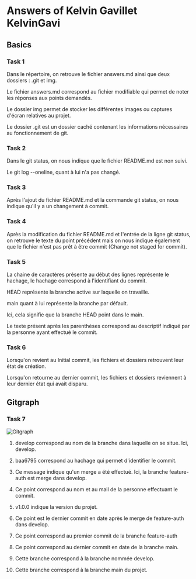 # Answers of Kelvin Gavillet KelvinGavi

## Basics

### Task 1

Dans le répertoire, on retrouve le fichier answers.md ainsi que deux dossiers : .git et img.

Le fichier answers.md correspond au fichier modifiable qui permet de noter les réponses aux points demandés.

Le dossier img permet de stocker les différentes images ou captures d'écran relatives au projet.

Le dossier .git est un dossier caché contenant les informations nécessaires au fonctionnement de git.

### Task 2

Dans le git status, on nous indique que le fichier README.md est non suivi.

Le git log --oneline, quant à lui n'a pas changé.

### Task 3

Après l'ajout du fichier README.md et la commande git status, on nous indique qu'il y a un changement à commit.

### Task 4

Après la modification du fichier README.md et l'entrée de la ligne git status, on retrouve le texte du point précédent mais on nous indique également que le fichier n'est pas prêt à être commit (Change not staged for commit).

### Task 5

La chaine de caractères présente au début des lignes représente le hachage, le hachage correspond à l'identifiant du commit.

HEAD représente la branche active sur laquelle on travaille.

main quant à lui représente la branche par défault.

Ici, cela signifie que la branche HEAD point dans le main.

Le texte présent après les parenthèses correspond au descriptif indiqué par la personne ayant effectué le commit.

### Task 6

Lorsqu'on revient au Initial commit, les fichiers et dossiers retrouvent leur état de création.

Lorsqu'on retourne au dernier commit, les fichiers et dossiers reviennent à leur dernier état qui avait disparu.

## Gitgraph

### Task 7

![Gitgraph](img/gitgraph.svg)

1. develop correspond au nom de la branche dans laquelle on se situe. Ici, develop.

2. baa6795 correspond au hachage qui permet d'identifier le commit.

3. Ce message indique qu'un merge a été effectué. Ici, la branche feature-auth est merge dans develop.

4. Ce point correspond au nom et au mail de la personne effectuant le commit.

5. v1.0.0 indique la version du projet.

6. Ce point est le dernier commit en date après le merge de feature-auth dans develop.

7. Ce point correspond au premier commit de la branche feature-auth

8. Ce point correspond au dernier commit en date de la branche main.

9. Cette branche correspond à la branche nommée develop.

10. Cette branche correspond à la branche main du projet.